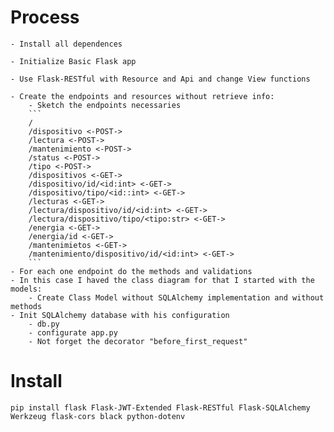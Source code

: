 # Process

    - Install all dependences

    - Initialize Basic Flask app
    
    - Use Flask-RESTful with Resource and Api and change View functions

    - Create the endpoints and resources without retrieve info:
        - Sketch the endpoints necessaries
        ```
        /
        /dispositivo <-POST->
        /lectura <-POST->
        /mantenimiento <-POST->
        /status <-POST->
        /tipo <-POST->
        /dispositivos <-GET->
        /dispositivo/id/<id:int> <-GET->
        /dispositivo/tipo/<id::int> <-GET->
        /lecturas <-GET->
        /lectura/dispositivo/id/<id:int> <-GET->
        /lectura/dispositivo/tipo/<tipo:str> <-GET->
        /energia <-GET->
        /energia/id <-GET->
        /mantenimietos <-GET->
        /mantenimiento/dispositivo/id/<id:int> <-GET->
        ```
    - For each one endpoint do the methods and validations
    - In this case I haved the class diagram for that I started with the models:
        - Create Class Model without SQLAlchemy implementation and without methods
    - Init SQLAlchemy database with his configuration
        - db.py
        - configurate app.py
        - Not forget the decorator "before_first_request"


# Install

```
pip install flask Flask-JWT-Extended Flask-RESTful Flask-SQLAlchemy Werkzeug flask-cors black python-dotenv
```